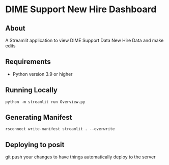 # DIME Support New Hire Dashboard

## About

A Streamlit application to view DIME Support Data New Hire Data and make edits

## Requirements

* Python version 3.9 or higher

## Running Locally

`python -m streamlit run Overview.py`

## Generating Manifest

`rsconnect write-manifest streamlit . --overwrite`

## Deploying to posit

git push your changes to have things automatically deploy to the server